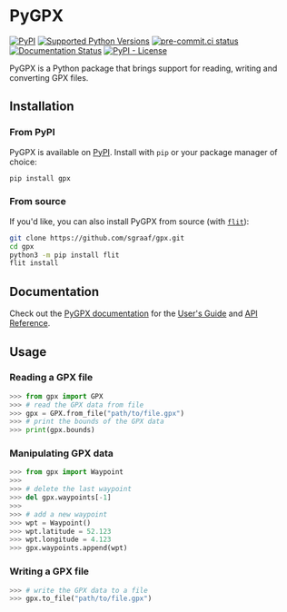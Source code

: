 <!-- start docs-include-index -->

# PyGPX

[![PyPI](https://img.shields.io/pypi/v/gpx)](https://img.shields.io/pypi/v/gpx)
[![Supported Python Versions](https://img.shields.io/pypi/pyversions/gpx)](https://pypi.org/project/gpx/)
[![pre-commit.ci status](https://results.pre-commit.ci/badge/github/sgraaf/gpx/main.svg)](https://results.pre-commit.ci/latest/github/sgraaf/gpx/main)
[![Documentation Status](https://readthedocs.org/projects/gpx/badge/?version=latest)](https://gpx.readthedocs.io/en/latest/?badge=latest)
[![PyPI - License](https://img.shields.io/pypi/l/gpx)](https://img.shields.io/pypi/l/gpx)

PyGPX is a Python package that brings support for reading, writing and converting GPX files.

<!-- end docs-include-index -->

## Installation

<!-- start docs-include-installation -->

### From PyPI

PyGPX is available on [PyPI](https://pypi.org/project/gpx/). Install with `pip` or your package manager of choice:

```bash
pip install gpx
```

### From source

If you'd like, you can also install PyGPX from source (with [`flit`](https://flit.readthedocs.io/en/latest/)):

```bash
git clone https://github.com/sgraaf/gpx.git
cd gpx
python3 -m pip install flit
flit install
```

<!-- end docs-include-installation -->

## Documentation

Check out the [PyGPX documentation](https://gpx.readthedocs.io/en/stable/) for the [User's Guide](https://gpx.readthedocs.io/en/stable/usage.html) and [API Reference](https://gpx.readthedocs.io/en/stable/api.html).

## Usage

<!-- start docs-include-usage -->

### Reading a GPX file

```python
>>> from gpx import GPX
>>> # read the GPX data from file
>>> gpx = GPX.from_file("path/to/file.gpx")
>>> # print the bounds of the GPX data
>>> print(gpx.bounds)
```

### Manipulating GPX data

```python
>>> from gpx import Waypoint
>>>
>>> # delete the last waypoint
>>> del gpx.waypoints[-1]
>>>
>>> # add a new waypoint
>>> wpt = Waypoint()
>>> wpt.latitude = 52.123
>>> wpt.longitude = 4.123
>>> gpx.waypoints.append(wpt)
```

### Writing a GPX file

```python
>>> # write the GPX data to a file
>>> gpx.to_file("path/to/file.gpx")
```

<!-- end docs-include-usage -->
